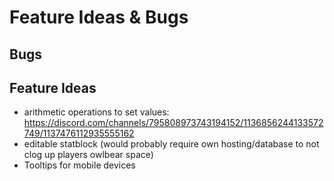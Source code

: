 # Feature Ideas & Bugs

## Bugs

## Feature Ideas

+ arithmetic operations to set values: https://discord.com/channels/795808973743194152/1136856244133572749/1137476112935555162
+ editable statblock (would probably require own hosting/database to not clog up players owlbear space)
+ Tooltips for mobile devices